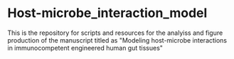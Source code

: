 # Host-microbe_interaction_model

This is the repository for scripts and resources for the analyiss and figure production of the manuscript titled as "Modeling host-microbe interactions in immunocompetent engineered human gut tissues"